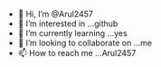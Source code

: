 - 👋 Hi, I’m @Arul2457
- 👀 I’m interested in ...github
- 🌱 I’m currently learning ...yes
- 💞️ I’m looking to collaborate on ...me
- 📫 How to reach me ...Arul2457

<!---
Arul2457/Arul2457 is a ✨ special ✨ repository because its `README.md` (this file) appears on your GitHub profile.
You can click the Preview link to take a look at your changes.
--->
